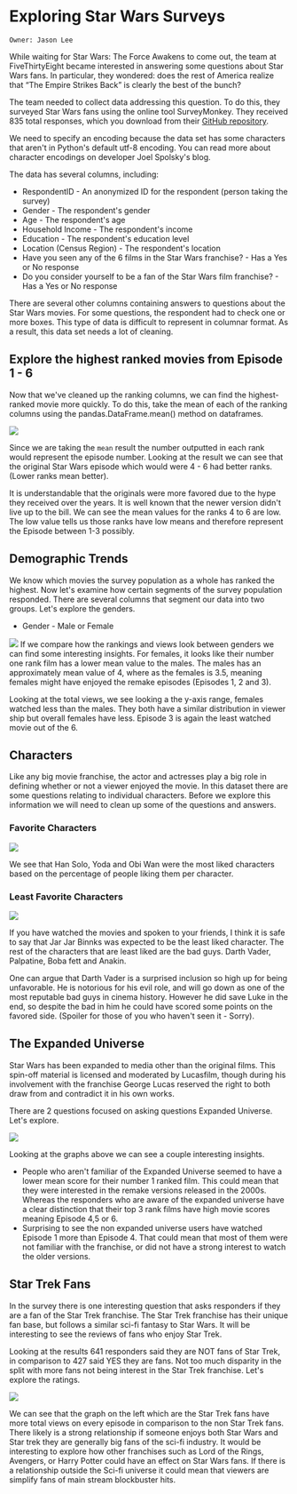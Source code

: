 # Exploring Star Wars Surveys

    Owner: Jason Lee

While waiting for Star Wars: The Force Awakens to come out, the team at FiveThirtyEight became interested in answering some questions about Star Wars fans. In particular, they wondered: does the rest of America realize that “The Empire Strikes Back” is clearly the best of the bunch?

The team needed to collect data addressing this question. To do this, they surveyed Star Wars fans using the online tool SurveyMonkey. They received 835 total responses, which you download from their [GitHub repository](https://github.com/fivethirtyeight/data/tree/master/star-wars-survey).

We need to specify an encoding because the data set has some characters that aren't in Python's default utf-8 encoding. You can read more about character encodings on developer Joel Spolsky's blog.

The data has several columns, including:

- RespondentID - An anonymized ID for the respondent (person taking the survey)
- Gender - The respondent's gender
- Age - The respondent's age
- Household Income - The respondent's income
- Education - The respondent's education level
- Location (Census Region) - The respondent's location
- Have you seen any of the 6 films in the Star Wars franchise? - Has a Yes or No response
- Do you consider yourself to be a fan of the Star Wars film franchise? - Has a Yes or No response

There are several other columns containing answers to questions about the Star Wars movies. For some questions, the respondent had to check one or more boxes. This type of data is difficult to represent in columnar format. As a result, this data set needs a lot of cleaning.

## Explore the highest ranked movies from Episode 1 - 6
Now that we've cleaned up the ranking columns, we can find the highest-ranked movie more quickly. To do this, take the mean of each of the ranking columns using the pandas.DataFrame.mean() method on dataframes.

![](https://github.com/jasonmchlee/exploratory-data-analysis/blob/master/Star%20Wars/ranking.png)

Since we are taking the `mean` result the number outputted in each rank would represent the episode number. Looking at the result we can see that the original Star Wars episode which would were 4 - 6 had better ranks. (Lower ranks mean better).

It is understandable that the originals were more favored due to the hype they received over the years. It is well known that the newer version didn't live up to the bill. We can see the mean values for the ranks 4 to 6 are low. The low value tells us those ranks have low means and therefore represent the Episode between 1-3 possibly.


## Demographic Trends
We know which movies the survey population as a whole has ranked the highest. Now let's examine how certain segments of the survey population responded. There are several columns that segment our data into two groups. Let's explore the genders.

- Gender - Male or Female

![](https://github.com/jasonmchlee/exploratory-data-analysis/blob/master/Star%20Wars/subplot1.png)
If we compare how the rankings and views look between genders we can find some interesting insights. For females, it looks like their number one rank film has a lower mean value to the males. The males has an approximately mean value of 4, where as the females is 3.5, meaning females might have enjoyed the remake episodes (Episodes 1, 2 and 3).

Looking at the total views, we see looking a the y-axis range, females watched less than the males. They both have a similar distribution in viewer ship but overall females have less. Episode 3 is again the least watched movie out of the 6.

## Characters
Like any big movie franchise, the actor and actresses play a big role in defining whether or not a viewer enjoyed the movie. In this dataset there are some questions relating to individual characters. Before we explore this information we will need to clean up some of the questions and answers.

### Favorite Characters
![](https://github.com/jasonmchlee/exploratory-data-analysis/blob/master/Star%20Wars/favorite%20characters.png)

We see that Han Solo, Yoda and Obi Wan were the most liked characters based on the percentage of people liking them per character.

### Least Favorite Characters

![](https://github.com/jasonmchlee/exploratory-data-analysis/blob/master/Star%20Wars/least%20favorite%20characters.png)

If you have watched the movies and spoken to your friends, I think it is safe to say that Jar Jar Binnks was expected to be the least liked character. The rest of the characters that are least liked are the bad guys. Darth Vader, Palpatine, Boba fett and Anakin.

One can argue that Darth Vader is a surprised inclusion so high up for being unfavorable. He is notorious for his evil role, and will go down as one of the most reputable bad guys in cinema history. However he did save Luke in the end, so despite the bad in him he could have scored some points on the favored side. (Spoiler for those of you who haven't seen it - Sorry).

## The Expanded Universe
Star Wars has been expanded to media other than the original films. This spin-off material is licensed and moderated by Lucasfilm, though during his involvement with the franchise George Lucas reserved the right to both draw from and contradict it in his own works.

There are 2 questions focused on asking questions Expanded Universe. Let's explore.

![](https://github.com/jasonmchlee/exploratory-data-analysis/blob/master/Star%20Wars/subplot2.png)

Looking at the graphs above we can see a couple interesting insights.

   - People who aren't familiar of the Expanded Universe seemed to have a lower mean score for their number 1 ranked film. This could mean that they were interested in the remake versions released in the 2000s. Whereas the responders who are aware of the expanded universe have a clear distinction that their top 3 rank films have high movie scores meaning Episode 4,5 or 6.
   - Surprising to see the non expanded universe users have watched Episode 1 more than Episode 4. That could mean that most of them were not familiar with the franchise, or did not have a strong interest to watch the older versions.
   
## Star Trek Fans
In the survey there is one interesting question that asks responders if they are a fan of the Star Trek franchise. The Star Trek franchise has their unique fan base, but follows a similar sci-fi fantasy to Star Wars. It will be interesting to see the reviews of fans who enjoy Star Trek.

Looking at the results 641 responders said they are NOT fans of Star Trek, in comparison to 427 said YES they are fans. Not too much disparity in the split with more fans not being interest in the Star Trek franchise. Let's explore the ratings.

![](https://github.com/jasonmchlee/exploratory-data-analysis/blob/master/Star%20Wars/startrek_fans.png)

We can see that the graph on the left which are the Star Trek fans have more total views on every episode in comparison to the non Star Trek fans. There likely is a strong relationship if someone enjoys both Star Wars and Star trek they are generally big fans of the sci-fi industry. It would be interesting to explore how other franchises such as Lord of the Rings, Avengers, or Harry Potter could have an effect on Star Wars fans. If there is a relationship outside the Sci-fi universe it could mean that viewers are simplify fans of main stream blockbuster hits.


   
